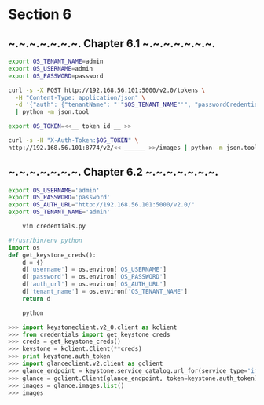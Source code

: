 Section 6
=========

~.~.~.~.~.~.~. Chapter 6.1  ~.~.~.~.~.~.~.
---------

```bash
export OS_TENANT_NAME=admin
export OS_USERNAME=admin
export OS_PASSWORD=password
```

```bash
curl -s -X POST http://192.168.56.101:5000/v2.0/tokens \
  -H "Content-Type: application/json" \
  -d '{"auth": {"tenantName": "'"$OS_TENANT_NAME"'", "passwordCredentials": {"username": "'"$OS_USERNAME"'", "password": "'"$OS_PASSWORD"'"}}}' \
  | python -m json.tool
```

```bash
export OS_TOKEN=<<__ token id __ >>
```

```bash
curl -s -H "X-Auth-Token:$OS_TOKEN" \
http://192.168.56.101:8774/v2/<< ______ >>/images | python -m json.tool
```

~.~.~.~.~.~.~. Chapter 6.2  ~.~.~.~.~.~.~.
---------

```bash
export OS_USERNAME='admin'
export OS_PASSWORD='password'
export OS_AUTH_URL="http://192.168.56.101:5000/v2.0/"
export OS_TENANT_NAME='admin'
```

```bash
    vim credentials.py
```

```python
#!/usr/bin/env python
import os
def get_keystone_creds():
    d = {}
    d['username'] = os.environ['OS_USERNAME']
    d['password'] = os.environ['OS_PASSWORD']
    d['auth_url'] = os.environ['OS_AUTH_URL']
    d['tenant_name'] = os.environ['OS_TENANT_NAME']
    return d
```

```bash
    python
```

```python
>>> import keystoneclient.v2_0.client as kclient
>>> from credentials import get_keystone_creds
>>> creds = get_keystone_creds()
>>> keystone = kclient.Client(**creds)
>>> print keystone.auth_token
>>> import glanceclient.v2.client as gclient
>>> glance_endpoint = keystone.service_catalog.url_for(service_type='image', endpoint_type='publicURL')
>>> glance = gclient.Client(glance_endpoint, token=keystone.auth_token)
>>> images = glance.images.list()
>>> images
```

